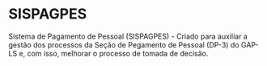 # SISPAGPES

Sistema de Pagamento de Pessoal (SISPAGPES) - Criado para auxiliar a gestão dos processos da Seção de Pegamento de Pessoal (DP-3) do GAP-LS e, com isso, melhorar o processo de tomada de decisão.
